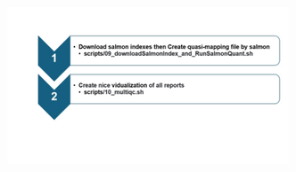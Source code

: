 <p align="center">
  <img src="../images/step5_USAGE_GUIDE.jpg" alt="RNA-seq Flowchart" width="1000">
</p>
